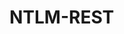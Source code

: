 # NTLM-REST
<proxy xmlns="http://ws.apache.org/ns/synapse"
       name="NTLMProxyGET"
       transports="https,http"
       statistics="disable"
       trace="disable"
       startOnLoad="true">
   <target>
      <inSequence>
         <log/>
         <property name="messageType" value="application/json" scope="axis2"/>
         <property name="enableREST"
                   value="true"
                   scope="axis2-client"
                   type="BOOLEAN"/>
         <class name="org.wso2.carbon.mediator.ntlm.NTLMMediator">
            <property name="username" value="dushan"/>
            <property name="host" value="192.168.59.103"/>
            <property name="domain" value="dushan"/>
            <property name="password" value="hm"/>
         </class>
         <property name="HTTP_METHOD" value="GET" scope="axis2" type="STRING"/>
         <class name="org.wso2.carbon.mediator.ntlm.NTLMCalloutMediator">
            <property name="serviceURL"
                      value="http://192.168.59.103/RestService2/RestServiceImpl.svc/xml/1"/>
            <property name="initAxis2ClientOptions" value="false"/>
         </class>
         <header name="To" action="remove"/>
         <property name="RESPONSE" value="true" scope="default" type="STRING"/>
         <property name="NO_ENTITY_BODY" scope="axis2" action="remove"/>
         <send/>
      </inSequence>
   </target>
   <description/>
</proxy>
          
          
 <proxy xmlns="http://ws.apache.org/ns/synapse"
       name="NTLMProxyPOST"
       transports="https,http"
       statistics="disable"
       trace="disable"
       startOnLoad="true">
   <target>
      <inSequence>
         <log/>
         <property name="messageType" value="application/json" scope="axis2"/>
         <property name="enableREST"
                   value="true"
                   scope="axis2-client"
                   type="BOOLEAN"/>
         <class name="org.wso2.carbon.mediator.ntlm.NTLMMediator">
            <property name="username" value="dushan"/>
            <property name="host" value="192.168.59.103"/>
            <property name="domain" value="dushan"/>
            <property name="password" value="hm"/>
         </class>
         <property name="HTTP_METHOD" value="POST" scope="axis2" type="STRING"/>
         <class name="org.wso2.carbon.mediator.ntlm.NTLMCalloutMediator">
            <property name="serviceURL"
                      value="http://192.168.59.103/RestService2/RestServiceImpl.svc/auth"/>
            <property name="initAxis2ClientOptions" value="false"/>
         </class>
         <header name="To" action="remove"/>
         <property name="RESPONSE" value="true" scope="default" type="STRING"/>
         <property name="NO_ENTITY_BODY" scope="axis2" action="remove"/>
         <send/>
      </inSequence>
   </target>
   <description/>
</proxy>
                                
